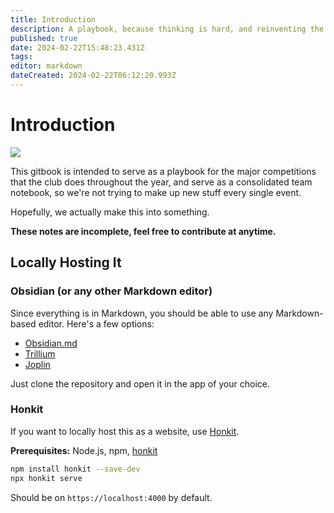 ```yaml
---
title: Introduction
description: A playbook, because thinking is hard, and reinventing the wheel is dumb.
published: true
date: 2024-02-22T15:48:23.431Z
tags: 
editor: markdown
dateCreated: 2024-02-22T06:12:20.993Z
---
```


# Introduction

![](https://www.sportys.com//media/catalog/product/cache/0956b385f780edd0ade142aa21f8618a/m/9/m947_72.jpg)

This gitbook is intended to serve as a playbook for the major competitions that the club does throughout the year, and serve as a consolidated team notebook, so we're not trying to make up new stuff every single event.

Hopefully, we actually make this into something.

**These notes are incomplete, feel free to contribute at anytime.**

## Locally Hosting It
### Obsidian (or any other Markdown editor)
Since everything is in Markdown, you should be able to use any Markdown-based editor. Here's a few options:

- [Obsidian.md](https://obsidian.md/)
- [Trillium](https://github.com/zadam/trilium)
- [Joplin](https://joplinapp.org/)

Just clone the repository and open it in the app of your choice. 

### Honkit
If you want to locally host this as a website, use [Honkit](https://github.com/honkit/honkit).

**Prerequisites:** Node.js, npm, [honkit](https://github.com/honkit/honkit)
```bash
npm install honkit --save-dev
npx honkit serve
```

Should be on `https://localhost:4000` by default.